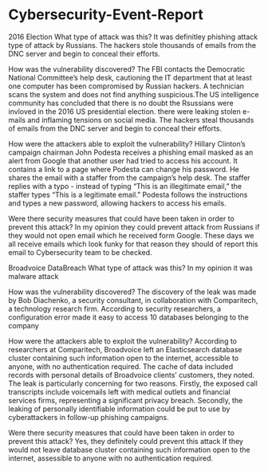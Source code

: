 # Cybersecurity-Event-Report
2016 Election 
What type of attack was this?
It was definitley phishing attack type of attack  by Russians. The hackers stole thousands of emails from the DNC server and begin to conceal their efforts.


How was the vulnerability discovered?
The FBI contacts the Democratic National Committee’s help desk, cautioning the IT department that at least one computer has been compromised by Russian hackers. A technician scans the system and does not find anything suspicious.The US intelligence community has concluded that there is no doubt the Rsussians were invloved in the 2016 US presidential election. there were leaking stolen e-mails and inflaming tensions on social media. The hackers steal thousands of emails from the DNC server and begin to conceal their efforts.  



How were the attackers able to exploit the vulnerability?
Hillary Clinton’s campaign chairman John Podesta receives a phishing email masked as an alert from Google that another user had tried to access his account. It contains a link to a page where Podesta can change his password. He shares the email with a staffer from the campaign’s help desk. The staffer replies with a typo - instead of typing “This is an illegitimate email,” the staffer types “This is a legitimate email.” Podesta follows the instructions and types a new password, allowing hackers to access his emails.



Were there security measures that could have been taken in order to prevent this attack?
In my opinion they could prevent attack from Russians if they would not open email which he received form Google. These days we all receive emails which look funky for that reason they should of report this email to Cybersecurity team to be checked. 




Broadvoice DataBreach 
What type of attack was this?
In my opinion it was malware attack


How was the vulnerability discovered?
The discovery of the leak was made by Bob Diachenko, a security consultant, in collaboration with Comparitech, a technology research firm. According to security researchers, a configuration error made it easy to access 10 databases belonging to the company



How were the attackers able to exploit the vulnerability?
According to researchers at Comparitech, Broadvoice left an Elasticsearch database cluster containing such information open to the internet, accessible to anyone, with no authentication required. The cache of data included records with personal details of Broadvoice clients’ customers, they noted.
The leak is particularly concerning for two reasons. Firstly, the exposed call transcripts include voicemails left with medical outlets and financial services firms, representing a significant privacy breach. Secondly, the leaking of personally identifiable information could be put to use by cyberattackers in follow-up phishing campaigns.




Were there security measures that could have been taken in order to prevent this attack?
Yes, they definitely could prevent this attack If they would not leave database cluster containing such information open to the internet, assessible to anyone with no authentication required. 

